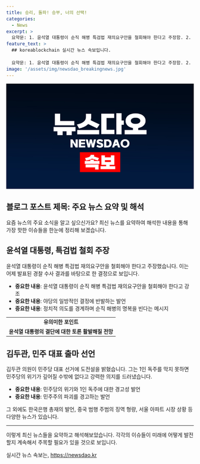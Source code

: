 ```yaml
---
title: 승리, 돌파! 승부, 너의 선택!
categories:
  - News
excerpt: >
  요약문: 1. 윤석열 대통령이 순직 해병 특검법 재의요구안을 철회해야 한다고 주장함. 2. 친윤과 일맥상통하는 한동훈에게 거짓말 사과를 요구하는 김건희 여사의 발언. 3. 김두관 전 의원, 8·18 전당대회 대표 선거에서 이재명 전 대표와 경쟁 선언. 4. 전공의 사직·복귀 여부를 확정해야 하는 병원들의 곤혹한 상황. 5. 서울에 장맛비가 150mm 이상 내릴 예상과 함께 중국서 강남 마약음료 제조 지시한 주범 징역 23년 선고. 6. 서울 아파트 거래량이 급증하여 6월 거래 신고가 5천건을 돌파함.
feature_text: >
  ## koreablockchain 실시간 뉴스 속보입니다.

  요약문: 1. 윤석열 대통령이 순직 해병 특검법 재의요구안을 철회해야 한다고 주장함. 2. 친윤과 일맥상통하는 한동훈에게 거짓말 사과를 요구하는 김건희 여사의 발언. 3. 김두관 전 의원, 8·18 전당대회 대표 선거에서 이재명 전 대표와 경쟁 선언. 4. 전공의 사직·복귀 여부를 확정해야 하는 병원들의 곤혹한 상황. 5. 서울에 장맛비가 150mm 이상 내릴 예상과 함께 중국서 강남 마약음료 제조 지시한 주범 징역 23년 선고. 6. 서울 아파트 거래량이 급증하여 6월 거래 신고가 5천건을 돌파함.
image: '/assets/img/newsdao_breakingnews.jpg'
---
```


<p><img src="/assets/img/newsdao_breakingnews.jpg" alt="koreablockchain 속보" /></p>

<h2 data-ke-size="size26">블로그 포스트 제목: 주요 뉴스 요약 및 해석</h2>

<p data-ke-size="size16">요즘 뉴스의 주요 소식을 알고 싶으신가요? 최신 뉴스를 요약하여 해석한 내용을 통해 가장 핫한 이슈들을 한눈에 정리해 보겠습니다.</p>

<h2><b>윤석열 대통령, 특검법 철회 주장</b></h2>

<p data-ke-size="size16">윤석열 대통령이 순직 해병 특검법 재의요구안을 철회해야 한다고 주장했습니다. 이는 어제 발표된 경찰 수사 결과를 바탕으로 한 결정으로 보입니다.</p>

<ul>
  <li><b>중요한 내용</b>: 윤석열 대통령이 순직 해병 특검법 재의요구안을 철회해야 한다고 강조</li>
  <li><b>중요한 내용</b>: 야당의 일방적인 결정에 반발하는 발언</li>
  <li><b>중요한 내용</b>: 정치적 의도를 경계하며 순직 해병의 명복을 빈다는 메시지</li>
</ul>

<table>
  <tr>
    <td style="text-align: center; height: 17px;"><b>유의미한 포인트</b></td>
  </tr>
  <tr>
    <td style="text-align: center; height: 17px;"><b>윤석열 대통령의 결단에 대한 토론 활발해질 전망</b></td>
  </tr>
</table>

<h2><b>김두관, 민주 대표 출마 선언</b></h2>

<p data-ke-size="size16">김두관 의원이 민주당 대표 선거에 도전설을 밝혔습니다. 그는 1인 독주를 막지 못하면 민주당의 위기가 깊어질 수밖에 없다고 강력한 의지를 드러냈습니다.</p>

<ul>
  <li><b>중요한 내용</b>: 민주당의 위기와 1인 독주에 대한 경고성 발언</li>
  <li><b>중요한 내용</b>: 민주주의 파괴를 경고하는 발언</li>
</ul>

<p data-ke-size="size16">그 외에도 한국은행 총재의 발언, 중국 범행 주범의 징역 형량, 서울 아파트 시장 상황 등 다양한 뉴스가 있습니다.</p> 

<hr>

<p data-ke-size="size16">이렇게 최신 뉴스들을 요약하고 해석해보았습니다. 각각의 이슈들이 미래에 어떻게 발전할지 계속해서 주목할 필요가 있을 것으로 보입니다.</p>
실시간 뉴스 속보는, <a href="https://newsdao.kr" rel="dofollow">https://newsdao.kr</a>


